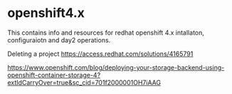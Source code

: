 # openshift4.x
This contains info and resources for redhat openshift 4.x intallaton, configuraiotn and day2 operations. 


Deleting a project https://access.redhat.com/solutions/4165791


https://www.openshift.com/blog/deploying-your-storage-backend-using-openshift-container-storage-4?extIdCarryOver=true&sc_cid=701f2000001OH7iAAG
